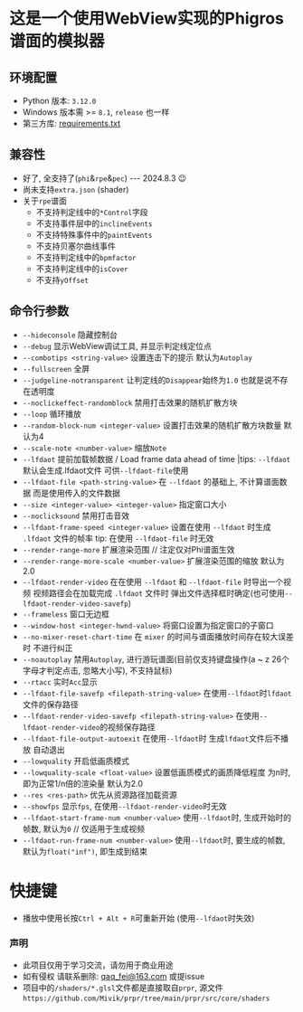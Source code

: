 # 这是一个使用WebView实现的Phigros谱面的模拟器

## 环境配置
- Python 版本: `3.12.0`
- Windows 版本需 >= `8.1`, `release` 也一样
- 第三方库: [requirements.txt](./requirements.txt)

## 兼容性
- 好了, 全支持了(`phi`&`rpe`&`pec`) --- 2024.8.3 😉
- 尚未支持`extra.json` (shader)
- 关于`rpe`谱面
    - 不支持判定线中的`*Control`字段
    - 不支持事件层中的`inclineEvents`
    - 不支持特殊事件中的`paintEvents`
    - 不支持贝塞尔曲线事件
    - 不支持判定线中的`bpmfactor`
    - 不支持判定线中的`isCover`
    - 不支持`yOffset`

## 命令行参数
- `--hideconsole` 隐藏控制台
- `--debug` 显示WebView调试工具, 并显示判定线定位点
- `--combotips <string-value>` 设置连击下的提示 默认为`Autoplay`
- `--fullscreen` 全屏
- `--judgeline-notransparent` 让判定线的`Disappear`始终为`1.0` 也就是说不存在透明度
- `--noclickeffect-randomblock` 禁用打击效果的随机扩散方块
- `--loop` 循环播放
- `--random-block-num <integer-value>` 设置打击效果的随机扩散方块数量 默认为4
- `--scale-note <number-value>` 缩放`Note`
- `--lfdaot` 提前加载帧数据 / Load frame data ahead of time |tips: `--lfdaot`默认会生成.lfdaot文件 可供`--lfdaot-file`使用
- `--lfdaot-file <path-string-value>` 在 `--lfdaot` 的基础上, 不计算谱面数据 而是使用传入的文件数据
- `--size <integer-value> <integer-value>` 指定窗口大小
- `--noclicksound` 禁用打击音效
- `--lfdaot-frame-speed <integer-value>` 设置在使用 `--lfdaot` 时生成 `.lfdaot` 文件的帧率 tip: 在使用 `--lfdaot-file` 时无效
- `--render-range-more` 扩展渲染范围 // 注定仅对Phi谱面生效
- `--render-range-more-scale <number-value>` 扩展渲染范围的缩放 默认为2.0
- `--lfdaot-render-video` 在在使用 `--lfdaot` 和 `--lfdaot-file` 时导出一个视频 视频路径会在加载完成 `.lfdaot` 文件时 弹出文件选择框时确定(也可使用`--lfdaot-render-video-savefp`)
- `--frameless` 窗口无边框
- `--window-host <integer-hwnd-value>` 将窗口设置为指定窗口的子窗口
- `--no-mixer-reset-chart-time` 在 `mixer` 的时间与谱面播放时间存在较大误差时 不进行纠正
- `--noautoplay` 禁用`Autoplay`, 进行游玩谱面(目前仅支持键盘操作(a ~ z 26个字母才判定点击, 忽略大小写), 不支持鼠标)
- `--rtacc` 实时`Acc`显示
- `--lfdaot-file-savefp <filepath-string-value>` 在使用`--lfdaot`时`lfdaot`文件的保存路径
- `--lfdaot-render-video-savefp <filepath-string-value>` 在使用`--lfdaot-render-video`的视频保存路径
- `--lfdaot-file-output-autoexit` 在使用`--lfdaot`时 生成`lfdaot`文件后不播放 自动退出
- `--lowquality` 开启低画质模式
- `--lowquality-scale <float-value>` 设置低画质模式的画质降低程度 为n时, 即为正常1/n倍的渲染量 默认为2.0
- `--res <res-path>` 优先从资源路径加载资源
- `--showfps` 显示`fps`, 在使用`--lfdaot-render-video`时无效
- `--lfdaot-start-frame-num <number-value>` 使用`--lfdaot`时, 生成开始时的帧数, 默认为`0` // 仅适用于生成视频
- `--lfdaot-run-frame-num <number-value>` 使用`--lfdaot`时, 要生成的帧数, 默认为`float("inf")`, 即生成到结束

# 快捷键
- 播放中使用长按`Ctrl + Alt + R`可重新开始 (使用`--lfdaot`时失效)

### 声明
- 此项目仅用于学习交流，请勿用于商业用途
- 如有侵权 请联系删除: qaq_fei@163.com 或提issue
- 项目中的`/shaders/*.glsl`文件都是直接取自`prpr`, 源文件`https://github.com/Mivik/prpr/tree/main/prpr/src/core/shaders`